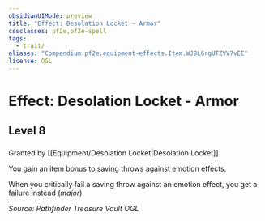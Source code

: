 ```yaml
---
obsidianUIMode: preview
title: "Effect: Desolation Locket - Armor"
cssclasses: pf2e,pf2e-spell
tags:
  - trait/
aliases: "Compendium.pf2e.equipment-effects.Item.WJ9L6rgUTZVV7vEE"
license: OGL
---
```

# Effect: Desolation Locket - Armor
## Level 8
### 






Granted by [[Equipment/Desolation Locket|Desolation Locket]]

You gain an item bonus to saving throws against emotion effects.

When you critically fail a saving throw against an emotion effect, you get a failure instead (_major_).

*Source: Pathfinder Treasure Vault*
*OGL*